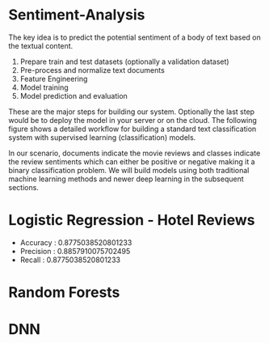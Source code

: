 # Sentiment-Analysis
The key idea is to predict the potential sentiment of a body of text based on the textual content.



1.	Prepare train and test datasets (optionally a validation dataset)
2.	Pre-process and normalize text documents
3.	Feature Engineering 
4.	Model training
5.	Model prediction and evaluation

These are the major steps for building our system. Optionally the last step would be to deploy the model in your server or on the cloud. The following figure shows a detailed workflow for building a standard text classification system with supervised learning (classification) models.

In our scenario, documents indicate the movie reviews and classes indicate the review sentiments which can either be positive or negative making it a binary classification problem. We will build models using both traditional machine learning methods and newer deep learning in the subsequent sections. 

# Logistic Regression - Hotel Reviews
- Accuracy :  0.8775038520801233
- Precision :  0.8857910075702495
- Recall :  0.8775038520801233



# Random Forests
# DNN



